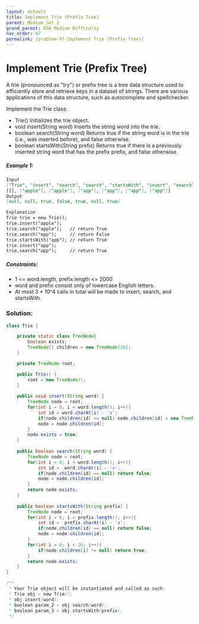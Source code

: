 ```yaml
---
layout: default
title: Implement Trie (Prefix Tree)
parent: Medium Set 2
grand_parent: DSA Medium Difficulty
nav_order: 47
permalink: /problem-97-Implement Trie (Prefix Tree)/
---
```

# Implement Trie (Prefix Tree)
A trie (pronounced as "try") or prefix tree is a tree data structure used to efficiently store and retrieve keys in a dataset of strings. There are various applications of this data structure, such as autocomplete and spellchecker.

Implement the Trie class:

* Trie() Initializes the trie object.
* void insert(String word) Inserts the string word into the trie.
* boolean search(String word) Returns true if the string word is in the trie (i.e., was inserted before), and false otherwise.
* boolean startsWith(String prefix) Returns true if there is a previously inserted string word that has the prefix prefix, and false otherwise.

##### Example 1:
```markdown
Input
["Trie", "insert", "search", "search", "startsWith", "insert", "search"]
[[], ["apple"], ["apple"], ["app"], ["app"], ["app"], ["app"]]
Output
[null, null, true, false, true, null, true]

Explanation
Trie trie = new Trie();
trie.insert("apple");
trie.search("apple");   // return True
trie.search("app");     // return False
trie.startsWith("app"); // return True
trie.insert("app");
trie.search("app");     // return True
```
##### Constraints:
* 1 <= word.length, prefix.length <= 2000
* word and prefix consist only of lowercase English letters.
* At most 3 * 10^4 calls in total will be made to insert, search, and startsWith.

### Solution:
```java
class Trie {

    private static class TreeNode{
        boolean exists;
        TreeNode[] children = new TreeNode[26];
    }

    private TreeNode root;

    public Trie() {
        root = new TreeNode();    
    }
    
    public void insert(String word) {
        TreeNode node = root;
        for(int i = 0; i < word.length(); i++){
            int id = word.charAt(i) - 'a';
            if(node.children[id] == null) node.children[id] = new TreeNode();
            node = node.children[id];
        }
        node.exists = true;
    }
    
    public boolean search(String word) {
        TreeNode node = root;
        for(int i = 0; i < word.length(); i++){
            int id =  word.charAt(i) - 'a';
            if(node.children[id] == null) return false;
            node = node.children[id];
        }
        return node.exists;
    }
    
    public boolean startsWith(String prefix) {
        TreeNode node = root;
        for(int i = 0; i < prefix.length(); i++){
            int id =  prefix.charAt(i) - 'a';
            if(node.children[id] == null) return false;
            node = node.children[id];
        }
        for(int i = 0; i < 26; i++){
            if(node.children[i] != null) return true;
        }
        return node.exists;
    }
}

/**
 * Your Trie object will be instantiated and called as such:
 * Trie obj = new Trie();
 * obj.insert(word);
 * boolean param_2 = obj.search(word);
 * boolean param_3 = obj.startsWith(prefix);
 */
```